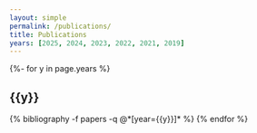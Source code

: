 ```yaml
---
layout: simple
permalink: /publications/
title: Publications
years: [2025, 2024, 2023, 2022, 2021, 2019]
---
```


<!-- _pages/publications.md -->
<div class="publications">

{%- for y in page.years %}
  <h2 class="year">{{y}}</h2>
  {% bibliography -f papers -q @*[year={{y}}]* %}
{% endfor %}

</div>

<script>
document.addEventListener('DOMContentLoaded', function() {
  console.log('Publications script loaded');
  
  // Wait for Jekyll Scholar to render
  setTimeout(function() {
    // Find all bibliography entries
    const bibliographyEntries = document.querySelectorAll('.bibliography li, ol.bibliography li, li');
    console.log('Found bibliography entries:', bibliographyEntries.length);
    
    bibliographyEntries.forEach((entry, index) => {
      console.log('Processing entry', index);
      
      // Look for existing content blocks
      const abstractContent = entry.querySelector('div.abstract');
      const bibtexContent = entry.querySelector('div.bibtex');
      
      // Create our own toggle buttons
      if (abstractContent || bibtexContent) {
        // Create button container
        const buttonContainer = document.createElement('div');
        buttonContainer.className = 'custom-toggle-buttons';
        buttonContainer.style.marginTop = '10px';
        buttonContainer.style.marginBottom = '15px';
        
        // Add abstract button if content exists
        if (abstractContent) {
          const abstractBtn = document.createElement('button');
          abstractBtn.className = 'custom-toggle-btn';
          abstractBtn.textContent = 'Abstract';
          abstractBtn.setAttribute('data-target', `custom-abstract-${index}`);
          buttonContainer.appendChild(abstractBtn);
          
          // Set up abstract content
          abstractContent.id = `custom-abstract-${index}`;
          abstractContent.style.display = 'none';
          abstractContent.classList.add('custom-content');
        }
        
        // Add bibtex button if content exists
        if (bibtexContent) {
          const bibtexBtn = document.createElement('button');
          bibtexBtn.className = 'custom-toggle-btn';
          bibtexBtn.textContent = 'BibTeX';
          bibtexBtn.setAttribute('data-target', `custom-bibtex-${index}`);
          buttonContainer.appendChild(bibtexBtn);
          
          // Set up bibtex content
          bibtexContent.id = `custom-bibtex-${index}`;
          bibtexContent.style.display = 'none';
          bibtexContent.classList.add('custom-content');
        }
        
        // Insert button container after the entry content
        entry.appendChild(buttonContainer);
        
        // Add click handlers
        const buttons = buttonContainer.querySelectorAll('.custom-toggle-btn');
        buttons.forEach(button => {
          button.addEventListener('click', function() {
            const targetId = this.getAttribute('data-target');
            const target = document.getElementById(targetId);
            
            if (target) {
              if (target.style.display === 'none') {
                target.style.display = 'block';
                this.textContent = 'Hide ' + this.textContent;
                this.classList.add('active');
              } else {
                target.style.display = 'none';
                this.textContent = this.textContent.replace('Hide ', '');
                this.classList.remove('active');
              }
            }
          });
        });
      }
    });
  }, 1000);
});
</script>
